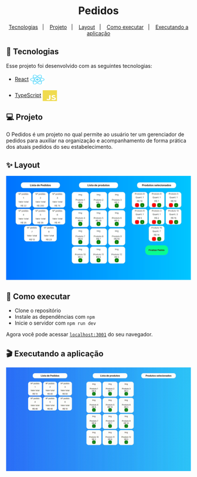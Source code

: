 ﻿<h1 align="center">
  Pedidos
</h1>

<p align="center">
  <a href="#-tecnologias">Tecnologias</a>&nbsp;&nbsp;&nbsp;|&nbsp;&nbsp;&nbsp;
  <a href="#-projeto">Projeto</a>&nbsp;&nbsp;&nbsp;|&nbsp;&nbsp;&nbsp;
  <a href="#-layout">Layout</a>&nbsp;&nbsp;&nbsp;|&nbsp;&nbsp;&nbsp;
  <a href="#-como-executar">Como executar</a>&nbsp;&nbsp;&nbsp;|&nbsp;&nbsp;&nbsp;
  <a href="#-executando-a-aplicação">Executando a aplicação</a>
</p>

## 🚀 Tecnologias

Esse projeto foi desenvolvido com as seguintes tecnologias:

- [React](https://reactjs.org)    <img align="center" alt="Arthur-React" height="30" width="40" src="https://raw.githubusercontent.com/devicons/devicon/master/icons/react/react-original.svg">
  
- [TypeScript](https://www.javascript.com/)    <img align="center" alt="Arthur-Ts" height="30" width="40" src="https://raw.githubusercontent.com/devicons/devicon/master/icons/javascript/javascript-plain.svg">

## 💻 Projeto

O Pedidos é um projeto no qual permite ao usuário ter um gerenciador de pedidos para auxiliar na organização e acompanhamento de forma prática dos atuais pedidos do seu estabelecimento.

## ✨ Layout

<p align="center">
  <img alt="layout" src="./github/assets/layout.jpeg">
</p>

## 🔖 Como executar

- Clone o repositório
- Instale as dependências com `npm`
- Inicie o servidor com `npm run dev`

Agora você pode acessar [`localhost:3001`](http://localhost:3001) do seu navegador.

## 🎬 Executando a aplicação

<p align="center">
  <img alt="layout" src="./github/assets/video.gif">
</p>
